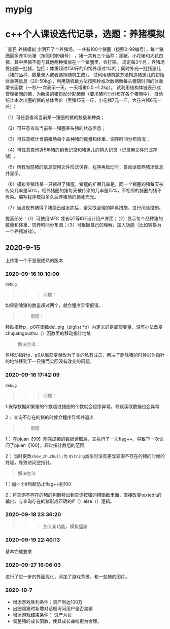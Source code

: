 # mypig
# c++个人课设迭代记录，选题：养猪模拟
`
题目
养猪模拟
小明开了个养猪场，一共有100个猪圈（按照0-99编号），每个猪圈最多养10头猪（按照0到9编号）
，猪一共有三个品种：黑猪、小花猪和大花白猪，其中黑猪不能与其他两种猪放在一个猪圈里，会打架。
规定每3个月，养猪场要出圈一批猪，包括：体重超过150斤的和饲养超过1年的；同时补充一批猪崽儿（猪的品种、数量录入或者选择随机生成）。
试利用随机数方法构造猪崽儿的初始体重等信息（20-50kg），利用随机数方法按照秒或次数刷新每头猪随时间的体重增长函数（一秒/一次表示一天，一天增重0.0 ~1.2kg）。
试利用结构体链表形式管理猪圈的猪，为新进的猪自动分配猪圈（要求猪均匀分布在各个猪圈中），自动统计本次出圈的猪的总体售价（黑猪15元一斤，小花猪7元一斤，大花白猪6元一斤）；

（1）可任意查询当前某一猪圈的猪的数量和种类；

（2）可任意查询当前某一猪圈某头猪的状态信息；

（3）可任意统计当前猪场每个品种猪的数量和体重、饲养时间分布情况；

（4）可任意查询近5年猪的销售记录和猪崽儿的购入记录（记录用文件形式存储）；

（5）所有当前猪的信息使用文件形式保存，程序再启动时，自动读取养猪场信息并显示。

（6）模拟养猪场某一只猪得了猪瘟，猪瘟的扩展几率是，同一个猪圈的猪每天被传染几率是50%，相邻猪圈的猪每天被传染的几率是15%，不相邻的猪圈的猪不传染。编写程序模拟多久后养猪场的猪死光光。

（7）当发现有猪得了猪瘟已经发病后，请采取合理的隔离措施，进行风险控制。

提高部分：（1）可使用MFC 或者QT等IDE设计用户界面；（2）显示每个品种猪的数量和体重、饲养时间分布图；（3）可根据自己的理解，加入功能（比如转换为一个养猪游戏）。
`
## 2020-9-15
上传第一个不是很成熟的版本
### 2020-09-16 10:10:00  
`debug`
>>>问题：

如果删除猪的数量超过两个，就会程序异常报错。

>>原因：

移动指针p，p0在函数del_pig（piglist *p）内定义的是局部变量，没有办法改变chujuangouzhu（）函数里的移动指针地址

>解决方法：

将移动指针p，p0从局部变量改为了类的私有成员，解决了删除猪的时候以为指针的地址移到下一只猪而实际没有改变的问题。


### 2020-09-16 17:42:09
`debug`

>>>问题： 

1:保存数据如果猪的个数超过猪圈的个数就会程序异常，导致读取数据也会异常

2： 查询不存在的猪的时候会程序异常并退出

>>原因

1： 在pjuan【99】圈完成猪的数据读取后，又执行了一次flag++，导致下一次访问了pjuan【100】，超过指针数组的范围

2： 当时更改`show_zhuzhu();`为 `QString`类型时没有更改查询不存在的猪的时候的处理，导致访问空指针。

>解决办法

1：加一个if判断防止flag++到100

2：将查询不存在的猪的判断移出到查询按钮的槽函数里面，直接改变textedit的输出，与查询存在的猪形成正确的if（）else（）逻辑。

### 2020-09-18 23:36:20
 
 >>> 加入新功能，模拟瘟猪
 
### 2020-09-19 22:40:13
基本完成要求

### 2020-09-27 16:06:03
进行了进一步的界面优化，添加了游戏背景，和一些猪的图片。

### 2020-10-7 

* 增添游戏胜利条件：资产到达100万
* 出圈购猪时新增对话框询问用户是否卖猪
* 增添游戏结束条件： 资产为负
* 调整猪的成长函数，使其成长曲线更为合理。


